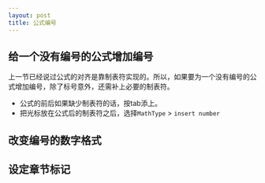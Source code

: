 ```yaml
---
layout: post
title: 公式编号
---
```

## 给一个没有编号的公式增加编号
上一节已经说过公式的对齐是靠制表符实现的。所以，如果要为一个没有编号的公式增加编号，除了标号意外，还需补上必要的制表符。

- 公式的前后如果缺少制表符的话，按tab添上。
- 把光标放在公式后的制表符之后，选择`MathType` > `insert number`

## 改变编号的数字格式

## 设定章节标记
